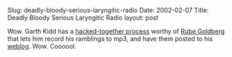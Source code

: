 Slug: deadly-bloody-serious-laryngitic-radio
Date: 2002-02-07
Title: Deadly Bloody Serious Laryngitic Radio
layout: post

Wow. Garth Kidd has a <a href="http://www.deadlybloodyserious.com/throat/2002/02/07.html">hacked-together process</a> worthy of <a href="http://www.rube-goldberg.com/html/mail%20a%20letter.htm">Rube Goldberg</a> that lets him record his ramblings to mp3, and have them posted to his <a href="http://www.deadlybloodyserious.com/throat/">weblog</a>. Wow. Coooool.
